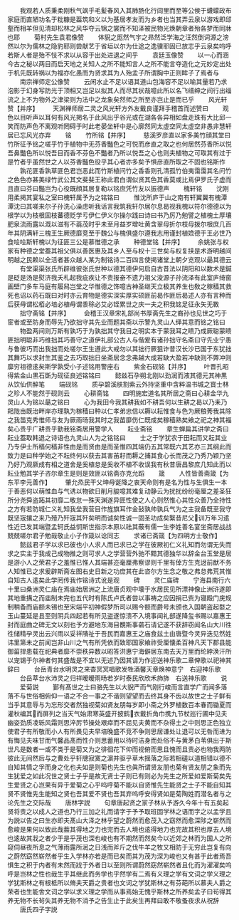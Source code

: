 <!-- { "loadSidebar": true } -->
　　我观若人质秉柔刚秋气飒乎毛髪春风入其肺肠化行闾里而至等公侯于蠛蠓政布家庭而直陋功名于粃糠是葢筑和义以为基居孝友而为乡者也当其弄云泉以游戏即邱壑而相羊但见清却松林之风华夺云锦之裳而不知泽被民物光焕朝章者殆各梦而同牀也耶
　　菊村先生袁君像赞
　　体貎之厖然气宇之昻然泛学海之汪然倒词源之滂然以尔为儒林之隐豹耶则尝献艺于省垣以尔为仕途之逸骥耶固已放志乎云泉矣呜呼若斯人者是殆不忮不求以从容于出处进退之间乎
　　袁廷玉像赞
　　以一心而涵今古之秘以两目而启天地之关知人之所不能知言人之所不能言夺造化之元妙定出处于机先既转祸以为福亦化愚而为贤求其为人殆孟子所谓胸中正则眸子了焉者与
　　南宗禅师定公像赞
　　云闲水止不足以语其道山包海容不足以喻其量若乃求泡影于幻身写防光于顶相又岂足以拟其人而尽其状哉噫此所以名飞缙绅之间行出缁流之上不为物外之津梁则为法中之龙象矣然师之所至亦岂止是而已乎
　　风光轩赞【并序】
　　天渊禅师居二灵之风光轩方外友戴良谨拜手稽首而述赞曰
　　观色以目听声以耳何有风光掲名于此风出乎谷光或在湖各各异相如盘走珠有大比邱一笑而防声色不离观听罔碍于时此老晏坐轩中是心廓然同太虚空同太虚空非愚非慧轩居已忘风光亦弃
　　铭
　　竹所铭【并序】
　　慈溪罗彦直以家多美竹顔其堂曰竹所征予铭之嗟乎竹于植物中无芬香豓色之可悦而彦直之取之也何居然芬香所以悦吾鼻豓色所以悦吾目而香不芬色不豓者乃所以悦吾之心也则夫植物之可取其有过于是竹者乎虽然世之人以芬香豓色役乎其心者亦多矣予惧彦直所取之不固也铭斯作
　　孰花匪香孰草匪色君岂恶此而竹斯植问竹之香香则孔清孤竹伯夷霭霭其名问竹之色色亦甚美绿竹武公其文斐斐王称此君白谓似贤其色其香莫或比焉伊罗氏子虚而且直曰芬曰豓岂为心役既顔其居复勒以铭庶凭竹友以振德声
　　槐轩铭
　　沈刚用柔掲其宴私之室曰槐轩属予为之铭铭曰
　　惟沈所庐于山之南有轩翼翼有槐潭潭沈曰其嗟来尔子孙洗心澡虑听我话言我筑我轩尔居尔息曷视我槐以符尔德德以为根学以为枝根固枝蕃德贬学亏伊仁伊义尔操尔践曰诗曰书乃厉乃勉譬之植槐土厚壤肥泉流雨露以溉以滋有不蓊茂时乎未至月益岁增吐黄含翠母折尔枝毋拨尔根庶几百年其阴满轩三槐王生厥德靡竞至于魏公与槐俱盛尔遵我志用谨封植嫓德于王必世乃食哙哙斯轩槐以为征匪三公是慕惟德之承
　　种德堂铭【并序】
　　余姚张与权家有种德之堂葢其祖父俱以善医惠及其乡人至与权十三世矣与权复挟是术游明越间明越之民赖以全活者甚众越人某为制铭诗二百四言使掲诸堂上朝夕览观以朂其德云
　　有堂渠渠张氏所辟维彼张氏世种以德其德伊何启自古昔法以阴阳和以数术是鍼是砭是汤是熨济我夭札起我疵疾让不责报奋不遗力祖父浚源子孙流泽有此室庐绮窗画壁门多车马庭有履舄岂堂之华惟德之饰噫古神圣继天立极其养生也敎之稼穑其救死也诏以药石既曰对时亦云育物是德实深实厚实硕匪前曷作匪后曷述人亦有言种而后获毋谓松栢必培必植毋谓黍稌必艾必铚累世之庆一夫之积我铭足征永矢无斁
　　拙守斋铭【并序】
　　会稽王汉章宋礼部尚书厚斋先生之裔孙也见世之巧于宦者或至防身而辱先乃欲拙守其先业而题其斋以示警九灵山人绎其意而铭之铭曰
　　物盈两间则万斯有孰巧于为孰拙其守我目之明实本于蒙我耳之瞆乃成厥聪蒙瞆匪拙明聪非巧维拙其巧善守之道伊礼部公古人与偕爰有诸孙拙守名斋曰守先业宁愚与鲁彼巧而出我拙而处嗟尔王生遵此大戒勿以其拙行厥狙诈昔汉长沙已国于东犹拙其舞巧以求封生其鉴之去巧取拙日坐斋居念念弗越大成若缺大盈若冲缺则不弊冲则靡穷祖德逺矣斯学孰受小子述铭用警座右
　　紫金石砚铭【并序】
　　叶晋孔昭得紫金山黒石斲为砚征良述铭铭曰
　　懿兹石孕朔北刚以劲润而液其德元其神黒从饮仙供醉笔
　　端砚铭
　　质孕碧溪肤割紫云外持坚重中含粹温书城之寳士林之珍人不能然于砚则云
　　心耕斋铭
　　四明施宏道名其所居之斋曰心耕金华九灵山人为铭以朂之铭曰
　　心为我田今我其耕我如不耕吾何以生耕之曷以乃耒乃耜陇亩既治畔岸亦理孰为稼穑曰种以仁孝弟忠信以耨以耘惟食与色为厥稂莠我其除之我苖克秀惟师与友为厥雨旸我其时之我苖靡伤仁既成矣稼穑熟矣飨之祀之神其福矣心贵乎广耕贵乎勤我铭斋居用警学人
　　耘业斋铭
　　章生蝉扁其讲学之斋曰耘业葢取韩退之诗语也九灵山人为之铭铭曰
　　士之于学犹农于田耘而又耘其业乃专伊士所穑何穑非性由是而贤由是而圣惟四其端仍五其常既六其艺亦三其纲此而致力是曰种学始之不耘终何以获去其害苖耔而耨之捕其食心长而茂之乃秀乃颖乃坚乃好乃观厥成有相之道舍是奚植怠是奚收不植不收误我有秋昔唐昌黎庶几知此而以耘业勉其学子咨尔章生是则是效匪以铭斋亦克允蹈
　　箴
　　人性皆善斋箴【为东平李元善作】
　　肇允烝民干父坤母诞降之衷天命则有是名为性与生俱生一本于善恶何以萌惟血与气诱以物欲日削月朘噫其难复动静云为扰扰纷纷毫厘之差圣狂所分尧舜盗跖其初靡二敬怠一殊天渊遂异匪性使之人心则然惟心其性众善乃全持性之方有若防城仁义礼知我垒我营目作旌旗耳作金鼔孰帅孰兵气为之主我备既至我守既坚宼攘之来乃殪乃歼宼其歼矣明而诚矣性诚一固圣功成矣繄昔尼父训万年习逺性近已发其端暨孟轲氏益悯斯世指示本原以祛其蔽有儒一生李姓善名宴坐斋居战战兢兢嗟尔君子勉哉敬止小子作箴以谂同志
　　求诸已斋箴【为四明方士敬作】
　　懿兹君子学以求已彼也小人求人而已求已之学在彼厥初仁义礼知而勿谓无失而求之实主于我成己成物推之则可求人之学营营外驰不黯其德独华以辞金台玉堂是居是游小人之荣君子之羞惟已惟人其端甚迩毫厘弗察谬则千里有倬方生克迓前猷不务人知惟已之求爰辟斯斋左图右史日新之功庻其在此咨尔方生念之敬之弗怠弗荒其惟自知古人逺矣此学罔传我作铭诗式讹是观
　　碑
　　灵仁庙碑
　　宁海县南行六十里曰桑洲灵仁庙在焉庙始居洲之上流唐贞观中壊于水居民见所漂神像止洲浒遂即其地重搆之而庙制未完也五代时有陈氏卢氏者尝以事祷之应因捐已赀为寝殿门庑规制稍备而庙额未锡也至宋端平初神假梦所司以赐今额而爵号未颁也入国朝盗起婺之玉山蔓延是县至则阴兵四起若有所见盗遂惊溃不入境事闻礼部遂降玺书赐以嘉惠王封而庭曲之碑无文以刻也予方避地东海目覩斯事砻石请记遂不获辞窃闻名山大川徃徃储精孕灵出云兴雨以妥祥隤祉于吾民而嘉惠王之庙食兹土由唐暨今灵异迭见然姓讳里第未之前闻岂非山川之气有所凭依而致耶国家飨祚受厘懐柔百神凡天下郡县能御菑捍患载在祀典者靡不崇秩异数以昭答洪惠宁海僻居东南去天万里而纶綍涣汗所以宠锡于尔神者何其盛哉是不宜以无述乃因其请为作迎送神乐歌二章俾歌以祀神其辞曰
　　台岳青台水明灵之来杳冥冥唱歌发牲酒馨天章焕神意宁　右迎神乐歌
　　台岳萃台水沛灵之归祥暧暧雨旸若岁时泰民欣欣禾斾斾　右送神乐歌
　　说
　　爱菊説
　　鄞有髙世之士曰骆先生以大貎严而气刚行峻而言直学广而闻多落落不与世俗相俯仰一语之不合一事之不谐则望望而去终其身不齿以故世之士子鲜有当乎其意辱与为忘形交者然独视菊如贤友朋每岁即小斋之外罗植数百本春而锄夏而灌秋编其而屏列之当天气始肃寒英盛开披鹤衣戴折角巾携九节杖廵行圃中见夫幽姿劲质凌轹风霜则思淬厉节操处艰瘁而不屈见夫黄而不杂得土之中则思正色独立使君子有所敬而小人有所畏见夫早培晚盛不竞不争则思居谦处让退可以无咎而进为有悔见夫味甘而气馨品髙而性介则思蓄用以待时洁身而处俗不与黄茅白苇俱出于斯世凡是数者一或不类于是菊又为之徘徊花下仰而视俯而思且愧而且责必也物我两防彼此无间然后与之曹处乎轩牕寂寞之濵并驱乎草木揺落之际若相磋以道相错以德不自知其情之孚而身之化也夫如是则菊也先生也眞所谓贤友朋也菊有贤友朋之象而先生犹爱之如此况世之贤士子乎是故无贤士子则已有则必为先生之所爱如爱斯菊矣先生爱贤之心岂果有异于爱菊之心乎呜呼菊不能以自贤惟先生能贤之士子不能自知其贤不贤惟先生能知之贤也吾其爱不贤也吾其弃呜呼安得贤如是菊陶姓而潜名者与之论先生之交际哉
　　唐林字説
　　句章唐起贤之冡子林从予游久今年十有五矣起贤将责之以成人之道也乃行三加之礼而请字于予予取班固学林之语而字之以孟学且为説以告之曰生亦即夫髙山大泽之林乎望之蔚然而愈茂入之窈然而愈深陟之崭然而愈峻是果何以致此哉葢其得地之力也完而去人境也逺得地力也完故其积也厚去人境也逺故其戕之者少于是乎茂也深也峻也有不期然而然矣今以近郊之林而为国人之所窥伺昼夜所息之气薄雨露所润之日浅而斧斤之伐牛羊之牧又相防于无穷此岂复有向之蔚然窈然崭然者乎生入学林亦若是而已矣而其为茂为深为峻也又有甚于此者焉吾惧生之积于内者有未然而戕于外者日以至则所谓蔚然窈然崭然者且化而为濯濯矣呜呼是岂林之性也哉生乎其继此而务学也乎然学有二焉有义理之学有文词之学义理之学犹斯林之有根柢所以脩夫天爵之贵者也文词之学犹斯林之有芬葩所以慕夫人爵之荣者也生能舎文词之学以求义理之学而从事焉始无愧乎斯林之所养矣孟子曰茍得其养无物不长茍失其养无物不消予之告生止于此矣生再拜曰敢不敬蚤夜求从祝辞
　　唐氏四子字説
